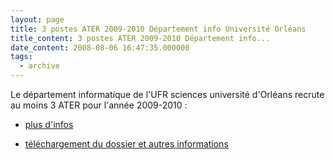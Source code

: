 ```yaml
---
layout: page
title: 3 postes ATER 2009-2010 Département info Université Orléans
title_content: 3 postes ATER 2009-2010 Département info...
date_content: 2008-08-06 16:47:35.000000
tags:
  - archive
---
```

Le département informatique de l'UFR sciences université d'Orléans recrute au
moins 3 ATER pour l'année 2009-2010 :





  * [plus d'infos](http://www.univ-orleans.fr/sciences/info/index.php?page=recrutement)


  * [téléchargement du dossier et autres informations](http://www.univ-orleans.fr/recrutement/ATER/)


